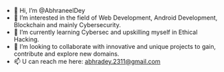 - 👋 Hi, I’m @AbhraneelDey
- 👀 I’m interested in the field of Web Development, Android Development, Blockchain and mainly Cybersecurity.
- 🌱 I’m currently learning Cybersec and upskilling myself in Ethical Hacking. 
- 💞️ I’m looking to collaborate with innovative and unique projects to gain, contribute and explore new domains.
- 📫 U can reach me here: abhradey.2311@gmail.com

<!---
AbhraneelDey/AbhraneelDey is a ✨ special ✨ repository because its `README.md` (this file) appears on your GitHub profile.
You can click the Preview link to take a look at your changes.
--->
